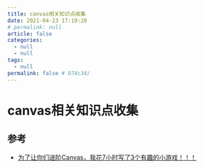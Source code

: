 ```yaml
---
title: canvas相关知识点收集
date: 2021-04-23 17:19:28
# permalink: null
article: false
categories: 
  - null
  - null
tags: 
  - null
permalink: false # 074c34/
---
```

# canvas相关知识点收集


## 参考

- [为了让你们进阶Canvas，我花7小时写了3个有趣的小游戏！！！](https://juejin.cn/post/6989003710030413838)